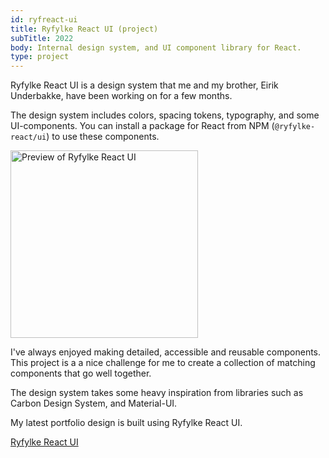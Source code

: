 ```yaml
---
id: ryfreact-ui
title: Ryfylke React UI (project)
subTitle: 2022
body: Internal design system, and UI component library for React.
type: project
---
```


Ryfylke React UI is a design system that me and
my brother, Eirik Underbakke, have been working
on for a few months.

The design system includes colors, spacing
tokens, typography, and some UI-components. You
can install a package for React from NPM (`@ryfylke-react/ui`) to use these
components.

<img src="/ui-preview.png" alt="Preview of Ryfylke React UI" style="width:300px;max-width:100%;" />

I've always enjoyed making detailed, accessible
and reusable components. This project is a a
nice challenge for me to create a collection of
matching components that go well together.

The design system takes some heavy inspiration
from libraries such as Carbon Design System,
and Material-UI.

My latest portfolio design is built using
Ryfylke React UI.

[Ryfylke React UI](https://design.ryfylke.dev)

